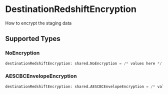 # DestinationRedshiftEncryption

How to encrypt the staging data


## Supported Types

### NoEncryption

```python
destinationRedshiftEncryption: shared.NoEncryption = /* values here */
```

### AESCBCEnvelopeEncryption

```python
destinationRedshiftEncryption: shared.AESCBCEnvelopeEncryption = /* values here */
```

